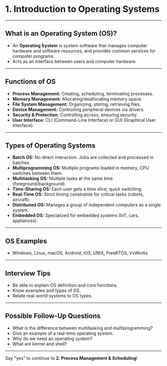 # 1. Introduction to Operating Systems

---

## What is an Operating System (OS)?

- An **Operating System** is system software that manages computer hardware and software resources, and provides common services for computer programs.
- Acts as an interface between users and computer hardware.

---

## Functions of OS

- **Process Management:** Creating, scheduling, terminating processes.
- **Memory Management:** Allocating/deallocating memory space.
- **File System Management:** Organizing, storing, retrieving files.
- **Device Management:** Controlling peripheral devices via drivers.
- **Security & Protection:** Controlling access, ensuring security.
- **User Interface:** CLI (Command-Line Interface) or GUI (Graphical User Interface).

---

## Types of Operating Systems

- **Batch OS:** No direct interaction. Jobs are collected and processed in batches.
- **Multiprogramming OS:** Multiple programs loaded in memory, CPU switches between them.
- **Multitasking OS:** Multiple tasks at the same time (foreground/background).
- **Time-Sharing OS:** Each user gets a time slice; quick switching.
- **Real-Time OS:** Strict timing constraints for critical tasks (robots, aircraft).
- **Distributed OS:** Manages a group of independent computers as a single system.
- **Embedded OS:** Specialized for embedded systems (IoT, cars, appliances).

---

## OS Examples

- Windows, Linux, macOS, Android, iOS, UNIX, FreeRTOS, VxWorks

---

## Interview Tips

- Be able to explain OS definition and core functions.
- Know examples and types of OS.
- Relate real-world systems to OS types.

---

## Possible Follow-Up Questions

- What is the difference between multitasking and multiprogramming?
- Give an example of a real-time operating system.
- Why do we need an operating system?
- What are kernel and shell?

---

Say "yes" to continue to **2. Process Management & Scheduling**!
